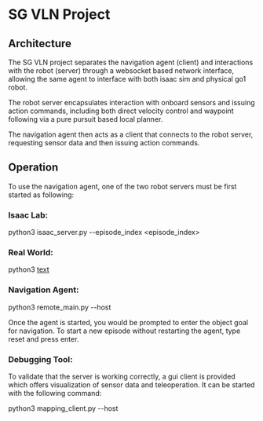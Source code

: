 # SG VLN Project 
## Architecture
The SG VLN project separates the navigation agent (client) and interactions with the robot (server) through a websocket based network interface, allowing the same agent to interface with both isaac sim and physical go1 robot. 

The robot server encapsulates interaction with onboard sensors and issuing action commands, including both direct velocity control and waypoint following via a pure pursuit based local planner. 

The navigation agent then acts as a client that connects to the robot server, requesting sensor data and then issuing action commands. 

## Operation
To use the navigation agent, one of the two robot servers must be first started as following:

### Isaac Lab:
python3 isaac_server.py --episode_index <episode_index>

### Real World:
python3 [text](go1_server_rs2_mp.py)

### Navigation Agent:
python3 remote_main.py --host <server host name>

Once the agent is started, you would be prompted to enter the object goal for navigation. To start a new episode without restarting the agent, type reset and press enter. 

### Debugging Tool:
To validate that the server is working correctly, a gui client is provided which offers visualization of sensor data and teleoperation. It can be started with the following command:

python3 mapping_client.py --host <server host name>